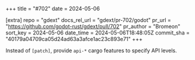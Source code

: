 +++
title = "#702"
date = 2024-05-06

[extra]
repo = "gdext"
docs_rel_url = "gdext/pr-702/godot"
pr_url = "https://github.com/godot-rust/gdext/pull/702"
pr_author = "Bromeon"
sort_key = 2024-05-06
date_time = 2024-05-06T18:48:05Z
commit_sha = "40179a04709ca05d24ad63a3afce1ac23c893e71"
+++

Instead of `[patch]`, provide `api-*` cargo features to specify API levels.
